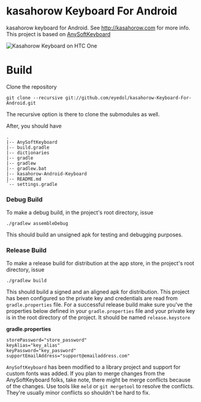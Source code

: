 kasahorow Keyboard For Android
==============================

kasahorow keyboard for Android. See http://kasahorow.com for more info. 
This project is based on [AnySoftKeyboard](https://github.com/AnySoftKeyboard/AnySoftKeyboard)

![Kasahorow Keyboard on HTC One](https://lh5.googleusercontent.com/-TOyx-zjPMzQ/Udu4AwTKt4I/AAAAAAAAJP0/WT5v9CKiD0g/s640/framed_Screenshot_2013-07-09-15-22-30.png)

Build
====

Clone the repository

`git clone --recursive git://github.com/eyedol/kasahorow-Keyboard-For-Android.git`

The recursive option is there to clone the submodules as well.

After, you should have

```
.
|-- AnySoftKeyboard
|-- build.gradle
|-- dictionaries
|-- gradle
|-- gradlew
|-- gradlew.bat
|-- kasahorow-Android-Keyboard
|-- README.md
`-- settings.gradle

```

### Debug Build

To make a debug  build, in the project's root directory, issue

`./gradlew assembleDebug`

This should build an unsigned apk for testing and debugging purposes.

### Release Build

To make a release build for distribution at the app store, in the project's root directory, issue

`./gradlew build`

This should build a signed and an aligned apk for distribution. This project has been configured so the private key and credentials are read from `gradle.properties` file. For a successful release build make sure you've the properties below defined in your `gradle.properties` file and your private key is in the root directory of the project. It should be named `release.keystore`

**gradle.properties**
```
storePassword="store_password"
keyAlias="key_alias"
keyPassword="key_password"
supportEmailAddress="support@emailaddress.com"
```

`AnySoftKeyboard` has been modified to a library project and support for custom fonts was added. If you plan to merge changes from the AnySoftKeyboard folks, take note, there might be merge conflicts because of the changes. Use tools like `meld` or `git mergetool` to resolve the conflicts. They're usually minor conflicts so shouldn't be hard to fix.
